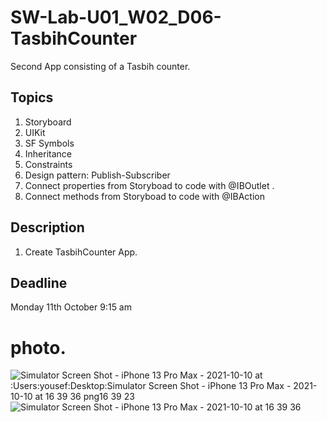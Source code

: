 # SW-Lab-U01_W02_D06-TasbihCounter
Second App consisting of a Tasbih counter.

## Topics
1. Storyboard
2. UIKit
3. SF Symbols
4. Inheritance
4. Constraints
5. Design pattern: Publish-Subscriber
6. Connect properties from Storyboad to code with @IBOutlet .
7. Connect methods from Storyboad to code with @IBAction

## Description
1. Create TasbihCounter App. 

## Deadline 
Monday 11th October 9:15 am
# photo. 
![Simulator Screen Shot - iPhone 13 Pro Max - 2021-10-10 at :Users:yousef:Desktop:Simulator Screen Shot - iPhone 13 Pro Max - 2021-10-10 at 16 39 36 png16 39 23](https://user-images.githubusercontent.com/91871669/136802065-83566e2e-8b0b-438d-bffb-c8e0f62731be.png)
![Simulator Screen Shot - iPhone 13 Pro Max - 2021-10-10 at 16 39 36](https://user-images.githubusercontent.com/91871669/136802073-5d4a260a-2d08-4854-a8a1-4b1385ff46bc.png)
